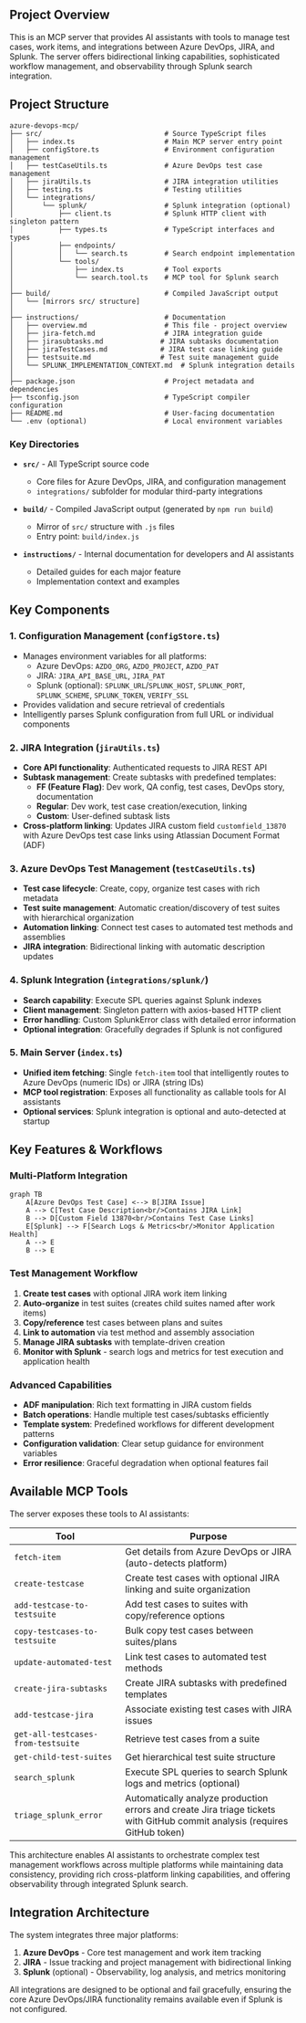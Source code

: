 
## Project Overview

This is an MCP server that provides AI assistants with tools to manage test cases, work items, and integrations between Azure DevOps, JIRA, and Splunk. The server offers bidirectional linking capabilities, sophisticated workflow management, and observability through Splunk search integration.

## Project Structure

```
azure-devops-mcp/
├── src/                              # Source TypeScript files
│   ├── index.ts                      # Main MCP server entry point
│   ├── configStore.ts                # Environment configuration management
│   ├── testCaseUtils.ts              # Azure DevOps test case management
│   ├── jiraUtils.ts                  # JIRA integration utilities
│   ├── testing.ts                    # Testing utilities
│   └── integrations/
│       └── splunk/                   # Splunk integration (optional)
│           ├── client.ts             # Splunk HTTP client with singleton pattern
│           ├── types.ts              # TypeScript interfaces and types
│           ├── endpoints/
│           │   └── search.ts         # Search endpoint implementation
│           └── tools/
│               ├── index.ts          # Tool exports
│               └── search.tool.ts    # MCP tool for Splunk search
│
├── build/                            # Compiled JavaScript output
│   └── [mirrors src/ structure]
│
├── instructions/                     # Documentation
│   ├── overview.md                   # This file - project overview
│   ├── jira-fetch.md                 # JIRA integration guide
│   ├── jirasubtasks.md              # JIRA subtasks documentation
│   ├── jiraTestCases.md             # JIRA test case linking guide
│   ├── testsuite.md                 # Test suite management guide
│   └── SPLUNK_IMPLEMENTATION_CONTEXT.md  # Splunk integration details
│
├── package.json                      # Project metadata and dependencies
├── tsconfig.json                     # TypeScript compiler configuration
├── README.md                         # User-facing documentation
└── .env (optional)                   # Local environment variables
```

### Key Directories

- **`src/`** - All TypeScript source code
  - Core files for Azure DevOps, JIRA, and configuration management
  - `integrations/` subfolder for modular third-party integrations

- **`build/`** - Compiled JavaScript output (generated by `npm run build`)
  - Mirror of `src/` structure with `.js` files
  - Entry point: `build/index.js`

- **`instructions/`** - Internal documentation for developers and AI assistants
  - Detailed guides for each major feature
  - Implementation context and examples

## Key Components

### 1. **Configuration Management (`configStore.ts`)**
- Manages environment variables for all platforms:
  - Azure DevOps: `AZDO_ORG`, `AZDO_PROJECT`, `AZDO_PAT`
  - JIRA: `JIRA_API_BASE_URL`, `JIRA_PAT`
  - Splunk (optional): `SPLUNK_URL`/`SPLUNK_HOST`, `SPLUNK_PORT`, `SPLUNK_SCHEME`, `SPLUNK_TOKEN`, `VERIFY_SSL`
- Provides validation and secure retrieval of credentials
- Intelligently parses Splunk configuration from full URL or individual components

### 2. **JIRA Integration (`jiraUtils.ts`)**
- **Core API functionality**: Authenticated requests to JIRA REST API
- **Subtask management**: Create subtasks with predefined templates:
  - **FF (Feature Flag)**: Dev work, QA config, test cases, DevOps story, documentation
  - **Regular**: Dev work, test case creation/execution, linking
  - **Custom**: User-defined subtask lists
- **Cross-platform linking**: Updates JIRA custom field `customfield_13870` with Azure DevOps test case links using Atlassian Document Format (ADF)

### 3. **Azure DevOps Test Management (`testCaseUtils.ts`)**
- **Test case lifecycle**: Create, copy, organize test cases with rich metadata
- **Test suite management**: Automatic creation/discovery of test suites with hierarchical organization
- **Automation linking**: Connect test cases to automated test methods and assemblies
- **JIRA integration**: Bidirectional linking with automatic description updates

### 4. **Splunk Integration (`integrations/splunk/`)**
- **Search capability**: Execute SPL queries against Splunk indexes
- **Client management**: Singleton pattern with axios-based HTTP client
- **Error handling**: Custom SplunkError class with detailed error information
- **Optional integration**: Gracefully degrades if Splunk is not configured

### 5. **Main Server (`index.ts`)**
- **Unified item fetching**: Single `fetch-item` tool that intelligently routes to Azure DevOps (numeric IDs) or JIRA (string IDs)
- **MCP tool registration**: Exposes all functionality as callable tools for AI assistants
- **Optional services**: Splunk integration is optional and auto-detected at startup

## Key Features & Workflows

### **Multi-Platform Integration**
```mermaid
graph TB
    A[Azure DevOps Test Case] <--> B[JIRA Issue]
    A --> C[Test Case Description<br/>Contains JIRA Link]
    B --> D[Custom Field 13870<br/>Contains Test Case Links]
    E[Splunk] --> F[Search Logs & Metrics<br/>Monitor Application Health]
    A --> E
    B --> E
```

### **Test Management Workflow**
1. **Create test cases** with optional JIRA work item linking
2. **Auto-organize** in test suites (creates child suites named after work items)
3. **Copy/reference** test cases between plans and suites
4. **Link to automation** via test method and assembly association
5. **Manage JIRA subtasks** with template-driven creation
6. **Monitor with Splunk** - search logs and metrics for test execution and application health

### **Advanced Capabilities**
- **ADF manipulation**: Rich text formatting in JIRA custom fields
- **Batch operations**: Handle multiple test cases/subtasks efficiently
- **Template system**: Predefined workflows for different development patterns
- **Configuration validation**: Clear setup guidance for environment variables
- **Error resilience**: Graceful degradation when optional features fail

## Available MCP Tools

The server exposes these tools to AI assistants:

| Tool | Purpose |
|------|---------|
| `fetch-item` | Get details from Azure DevOps or JIRA (auto-detects platform) |
| `create-testcase` | Create test cases with optional JIRA linking and suite organization |
| `add-testcase-to-testsuite` | Add test cases to suites with copy/reference options |
| `copy-testcases-to-testsuite` | Bulk copy test cases between suites/plans |
| `update-automated-test` | Link test cases to automated test methods |
| `create-jira-subtasks` | Create JIRA subtasks with predefined templates |
| `add-testcase-jira` | Associate existing test cases with JIRA issues |
| `get-all-testcases-from-testsuite` | Retrieve test cases from a suite |
| `get-child-test-suites` | Get hierarchical test suite structure |
| `search_splunk` | Execute SPL queries to search Splunk logs and metrics (optional) |
| `triage_splunk_error` | Automatically analyze production errors and create Jira triage tickets with GitHub commit analysis (requires GitHub token) |

This architecture enables AI assistants to orchestrate complex test management workflows across multiple platforms while maintaining data consistency, providing rich cross-platform linking capabilities, and offering observability through integrated Splunk search.

## Integration Architecture

The system integrates three major platforms:

1. **Azure DevOps** - Core test management and work item tracking
2. **JIRA** - Issue tracking and project management with bidirectional linking
3. **Splunk** (optional) - Observability, log analysis, and metrics monitoring

All integrations are designed to be optional and fail gracefully, ensuring the core Azure DevOps/JIRA functionality remains available even if Splunk is not configured.